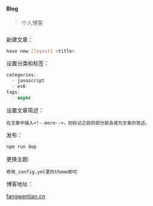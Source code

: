 #### Blog

> 个人博客

##### 

新建文章：
```bash
hexo new [layout] <title>
```

设置分类和标签：
```javascript
categories:
  - javascript
  - es6
tags:
  - async
```

设置文章简述：
```text
在文章中插入<!--more-->，则标记之前的部分就会成为文章的简述。
```


发布：
```bash
npm run dep
```

更换主题: 
```text
修改_config.yml里的theme即可
```

博客地址：  

[fangwentian.cn](http://www.fangwentian.cn)